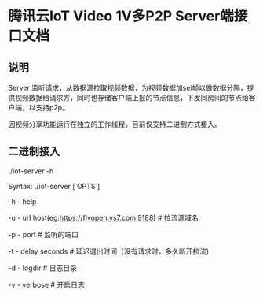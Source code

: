 # 腾讯云IoT Video 1V多P2P Server端接口文档

## 说明
Server 监听请求，从数据源拉取视频数据，为视频数据加sei帧以做数据分隔，提供视频数据给请求方，同时也存储客户端上报的节点信息，下发同房间的节点给客户端，以支持p2p。


因视频分享功能运行在独立的工作线程，目前仅支持二进制方式接入。

## 二进制接入
./iot-server -h

Syntax: ./iot-server [ OPTS ]

-h      - help
 
-u      - url host(eg:https://flvopen.ys7.com:9188)  # 拉流源域名

-p      - port # 监听的端口

-t      - delay seconds # 延迟退出时间（没有请求时，多久断开拉流)

-d      - logdir  # 日志目录

-v      - verbose # 开启日志
